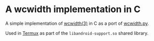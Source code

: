 A wcwidth implementation in C
=============================
A simple implementation of [wcwidth(3)](http://pubs.opengroup.org/onlinepubs/009695399/functions/wcwidth.html)
in C as a port of [wcwidth.py](https://github.com/jquast/wcwidth/blob/master/wcwidth/wcwidth.py).

Used in [Termux](https://termux.com) as part of the `libandroid-support.so` shared library.
